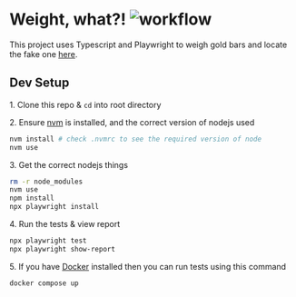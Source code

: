 # Weight, what?! ![workflow](https://github.com/jpolley/weight-what/actions/workflows/playwright.yml/badge.svg)

This project uses Typescript and Playwright to weigh gold bars and locate the fake one [here](http://sdetchallenge.fetch.com/).

## Dev Setup

1\. Clone this repo & `cd` into root directory

2\. Ensure [nvm](https://github.com/nvm-sh/nvm) is installed, and the correct version of nodejs used

```bash
nvm install # check .nvmrc to see the required version of node
nvm use
```

3\. Get the correct nodejs things

```bash
rm -r node_modules
nvm use
npm install
npx playwright install
```

4\. Run the tests & view report

```bash
npx playwright test
npx playwright show-report
```

5\. If you have [Docker](https://docs.docker.com/engine/install/) installed then you can run tests using this command

```bash
docker compose up
```
